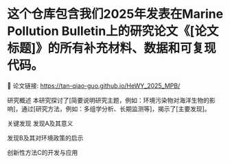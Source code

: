 # 这个仓库包含我们2025年发表在Marine Pollution Bulletin上的研究论文《[论文标题]》的所有补充材料、数据和可复现代码。

📄 论文链接: https://tan-qiao-guo.github.io/HeWY_2025_MPB/

研究概述
本研究探讨了[简要说明研究主题，例如：环境污染物对海洋生物的影响]，通过[研究方法，例如：多组学分析、长期监测等]，揭示了[主要发现]。

关键发现
发现A及其意义

发现B及其对环境政策的启示

创新性方法C的开发与应用
